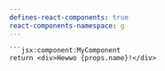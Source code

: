 ```yaml
---
defines-react-components: true
react-components-namespace: g
---
```


```
```jsx:component:MyComponent
return <div>Hewwo {props.name}!</div>
```
```



